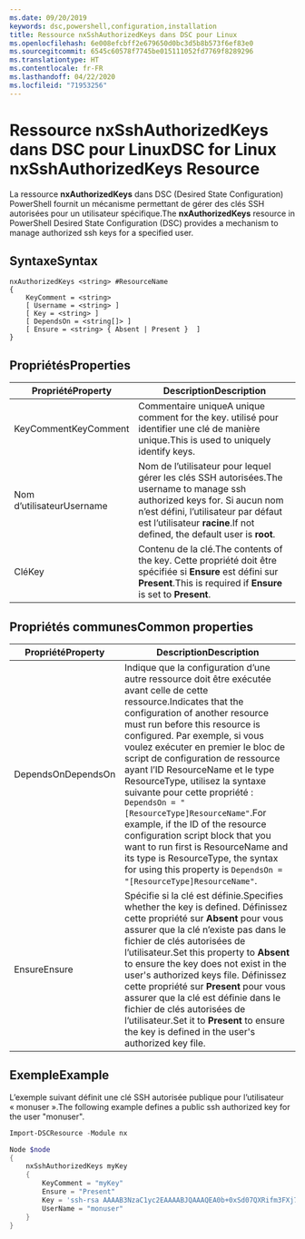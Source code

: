 ```yaml
---
ms.date: 09/20/2019
keywords: dsc,powershell,configuration,installation
title: Ressource nxSshAuthorizedKeys dans DSC pour Linux
ms.openlocfilehash: 6e008efcbff2e679650d0bc3d5b8b573f6ef83e0
ms.sourcegitcommit: 6545c60578f7745be015111052fd7769f8289296
ms.translationtype: HT
ms.contentlocale: fr-FR
ms.lasthandoff: 04/22/2020
ms.locfileid: "71953256"
---
```

# <a name="dsc-for-linux-nxsshauthorizedkeys-resource"></a><span data-ttu-id="2d975-103">Ressource nxSshAuthorizedKeys dans DSC pour Linux</span><span class="sxs-lookup"><span data-stu-id="2d975-103">DSC for Linux nxSshAuthorizedKeys Resource</span></span>

<span data-ttu-id="2d975-104">La ressource **nxAuthorizedKeys** dans DSC (Desired State Configuration) PowerShell fournit un mécanisme permettant de gérer des clés SSH autorisées pour un utilisateur spécifique.</span><span class="sxs-lookup"><span data-stu-id="2d975-104">The **nxAuthorizedKeys** resource in PowerShell Desired State Configuration (DSC) provides a mechanism to manage authorized ssh keys for a specified user.</span></span>

## <a name="syntax"></a><span data-ttu-id="2d975-105">Syntaxe</span><span class="sxs-lookup"><span data-stu-id="2d975-105">Syntax</span></span>

```Syntax
nxAuthorizedKeys <string> #ResourceName
{
    KeyComment = <string>
    [ Username = <string> ]
    [ Key = <string> ]
    [ DependsOn = <string[]> ]
    [ Ensure = <string> { Absent | Present }  ]
}
```

## <a name="properties"></a><span data-ttu-id="2d975-106">Propriétés</span><span class="sxs-lookup"><span data-stu-id="2d975-106">Properties</span></span>

|<span data-ttu-id="2d975-107">Propriété</span><span class="sxs-lookup"><span data-stu-id="2d975-107">Property</span></span> |<span data-ttu-id="2d975-108">Description</span><span class="sxs-lookup"><span data-stu-id="2d975-108">Description</span></span> |
|---|---|
|<span data-ttu-id="2d975-109">KeyComment</span><span class="sxs-lookup"><span data-stu-id="2d975-109">KeyComment</span></span> |<span data-ttu-id="2d975-110">Commentaire unique</span><span class="sxs-lookup"><span data-stu-id="2d975-110">A unique comment for the key.</span></span> <span data-ttu-id="2d975-111">utilisé pour identifier une clé de manière unique.</span><span class="sxs-lookup"><span data-stu-id="2d975-111">This is used to uniquely identify keys.</span></span> |
|<span data-ttu-id="2d975-112">Nom d’utilisateur</span><span class="sxs-lookup"><span data-stu-id="2d975-112">Username</span></span> |<span data-ttu-id="2d975-113">Nom de l’utilisateur pour lequel gérer les clés SSH autorisées.</span><span class="sxs-lookup"><span data-stu-id="2d975-113">The username to manage ssh authorized keys for.</span></span> <span data-ttu-id="2d975-114">Si aucun nom n’est défini, l’utilisateur par défaut est l’utilisateur **racine**.</span><span class="sxs-lookup"><span data-stu-id="2d975-114">If not defined, the default user is **root**.</span></span> |
|<span data-ttu-id="2d975-115">Clé</span><span class="sxs-lookup"><span data-stu-id="2d975-115">Key</span></span> |<span data-ttu-id="2d975-116">Contenu de la clé.</span><span class="sxs-lookup"><span data-stu-id="2d975-116">The contents of the key.</span></span> <span data-ttu-id="2d975-117">Cette propriété doit être spécifiée si **Ensure** est défini sur **Present**.</span><span class="sxs-lookup"><span data-stu-id="2d975-117">This is required if **Ensure** is set to **Present**.</span></span>|

## <a name="common-properties"></a><span data-ttu-id="2d975-118">Propriétés communes</span><span class="sxs-lookup"><span data-stu-id="2d975-118">Common properties</span></span>

|<span data-ttu-id="2d975-119">Propriété</span><span class="sxs-lookup"><span data-stu-id="2d975-119">Property</span></span> |<span data-ttu-id="2d975-120">Description</span><span class="sxs-lookup"><span data-stu-id="2d975-120">Description</span></span> |
|---|---|
|<span data-ttu-id="2d975-121">DependsOn</span><span class="sxs-lookup"><span data-stu-id="2d975-121">DependsOn</span></span> |<span data-ttu-id="2d975-122">Indique que la configuration d’une autre ressource doit être exécutée avant celle de cette ressource.</span><span class="sxs-lookup"><span data-stu-id="2d975-122">Indicates that the configuration of another resource must run before this resource is configured.</span></span> <span data-ttu-id="2d975-123">Par exemple, si vous voulez exécuter en premier le bloc de script de configuration de ressource ayant l’ID ResourceName et le type ResourceType, utilisez la syntaxe suivante pour cette propriété : `DependsOn = "[ResourceType]ResourceName"`.</span><span class="sxs-lookup"><span data-stu-id="2d975-123">For example, if the ID of the resource configuration script block that you want to run first is ResourceName and its type is ResourceType, the syntax for using this property is `DependsOn = "[ResourceType]ResourceName"`.</span></span> |
|<span data-ttu-id="2d975-124">Ensure</span><span class="sxs-lookup"><span data-stu-id="2d975-124">Ensure</span></span> |<span data-ttu-id="2d975-125">Spécifie si la clé est définie.</span><span class="sxs-lookup"><span data-stu-id="2d975-125">Specifies whether the key is defined.</span></span> <span data-ttu-id="2d975-126">Définissez cette propriété sur **Absent** pour vous assurer que la clé n’existe pas dans le fichier de clés autorisées de l’utilisateur.</span><span class="sxs-lookup"><span data-stu-id="2d975-126">Set this property to **Absent** to ensure the key does not exist in the user's authorized keys file.</span></span> <span data-ttu-id="2d975-127">Définissez cette propriété sur **Present** pour vous assurer que la clé est définie dans le fichier de clés autorisées de l’utilisateur.</span><span class="sxs-lookup"><span data-stu-id="2d975-127">Set it to **Present** to ensure the key is defined in the user's authorized key file.</span></span> |

## <a name="example"></a><span data-ttu-id="2d975-128">Exemple</span><span class="sxs-lookup"><span data-stu-id="2d975-128">Example</span></span>

<span data-ttu-id="2d975-129">L’exemple suivant définit une clé SSH autorisée publique pour l’utilisateur « monuser ».</span><span class="sxs-lookup"><span data-stu-id="2d975-129">The following example defines a public ssh authorized key for the user "monuser".</span></span>

```powershell
Import-DSCResource -Module nx

Node $node
{
    nxSshAuthorizedKeys myKey
    {
        KeyComment = "myKey"
        Ensure = "Present"
        Key = 'ssh-rsa AAAAB3NzaC1yc2EAAAABJQAAAQEA0b+0xSd07QXRifm3FXj7Pn/DblA6QI5VAkDm6OivFzj3U6qGD1VJ6AAxWPCyMl/qhtpRtxZJDu/TxD8AyZNgc8aN2CljN1hOMbBRvH2q5QPf/nCnnJRaGsrxIqZjyZdYo9ZEEzjZUuMDM5HI1LA9B99k/K6PK2Bc1NLivpu7nbtVG2tLOQs+GefsnHuetsRMwo/+c3LtwYm9M0XfkGjYVCLO4CoFuSQpvX6AB3TedUy6NZ0iuxC0kRGg1rIQTwSRcw+McLhslF0drs33fw6tYdzlLBnnzimShMuiDWiT37WqCRovRGYrGCaEFGTG2e0CN8Co8nryXkyWc6NSDNpMzw== rsa-key-20150401'
        UserName = "monuser"
    }
}
```
